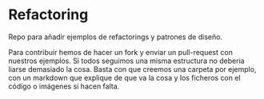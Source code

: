 Refactoring
===========

Repo para añadir ejemplos de refactorings y patrones de diseño.

Para contribuir hemos de hacer un fork y enviar un pull-request con nuestros ejemplos. Si todos seguimos una misma estructura no deberia liarse demasiado la cosa. Basta con que creemos una carpeta por ejemplo, con un markdown que explique de que va la cosa y los ficheros con el código o imágenes si hacen falta.
